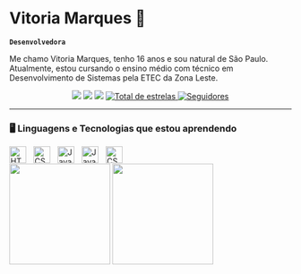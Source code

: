 # Vitoria Marques 👋
**`Desenvolvedora`**

Me chamo Vitoria Marques, tenho 16 anos e sou natural de São Paulo. Atualmente, estou cursando o ensino médio com técnico em Desenvolvimento de Sistemas pela ETEC da Zona Leste.

<div align="center">
<a href=https://www.instagram.com/vick_are_vi/profilecard/?igsh=OHNkcHRvaThma2R2 align="center"><img src="https://img.shields.io/badge/Instagram-E4405F?style=for-the-badge&logo=instagram&logoColor=white"></a>
<a href="mailto: vickmarques1208@gmail.com"><img src="https://img.shields.io/badge/Gmail-D14836?style=for-the-badge&logo=gmail&logoColor=white"></a>
<a href="https://www.linkedin.com/in/VitoriaMS12"><img src="https://img.shields.io/badge/LinkedIn-0077B5?style=for-the-badge&logo=linkedin&logoColor=white"></a>

<a href="https://github.com/VitoriaMS12?tab=repositories&sort=stargazers">
        <img 
            alt="Total de estrelas" 
            title="Total de estrelas GitHub" 
            src="https://custom-icon-badges.demolab.com/github/stars/VitoriaMS12?color=55960c&style=for-the-badge&labelColor=488207&logo=star&label=estrelas"
        />
    </a>
    <a href="https://github.com/VitoriaMS12?tab=followers">
        <img 
            alt="Seguidores" 
            title="Me siga no GitHub" 
            src="https://custom-icon-badges.demolab.com/github/followers/VitoriaMS12?color=236ad3&labelColor=1155ba&style=for-the-badge&logo=github&label=Seguidores&logoColor=white"
        />
    </a>
</div>

---

### 🖥️ Linguagens e Tecnologias que estou aprendendo 

<img 
    align="left" 
    alt="HTML"
    title="HTML" 
    width="30px" 
    style="padding-right: 10px;" 
    src="https://cdn.jsdelivr.net/gh/devicons/devicon@latest/icons/html5/html5-original.svg" 
/>
<img 
    align="left" 
    alt="CSS" 
    title="CSS"
    width="30px" 
    style="padding-right: 10px;" 
    src="https://cdn.jsdelivr.net/gh/devicons/devicon@latest/icons/css3/css3-original.svg" 
/>
<img 
    align="left" 
    alt="JavaScript" 
    title="JavaScript"
    width="30px" 
    style="padding-right: 10px;" 
    src="https://cdn.jsdelivr.net/gh/devicons/devicon@latest/icons/javascript/javascript-original.svg" 
/>
<img 
    align="left" 
    alt="Java" 
    title="Java"
    width="30px" 
    style="padding-right: 10px;" 
src="https://cdn.jsdelivr.net/gh/devicons/devicon@latest/icons/java/java-original.svg" />
<img 
    align="left" 
    alt="CSS" 
    title="CSS"
    width="30px" 
    style="padding-right: 10px;" 
    src="https://cdn.jsdelivr.net/gh/devicons/devicon@latest/icons/kotlin/kotlin-original.svg"
/>
     </br>   



<img height="180em" src="https://github-readme-stats.vercel.app/api?username=VitoriaMS12&show_icons=true&theme=ambient_gradient#gh-dark-mode-only">

<img height="180em" src="https://github-readme-stats.vercel.app/api/top-langs/?username=VitoriaMS12&hide=hack,&layout=compact&langs_count=8&icons=true&theme=ambient_gradient#gh-dark-mode-only)](https://github.com/VitoriaMS12/github-readme-stats">

